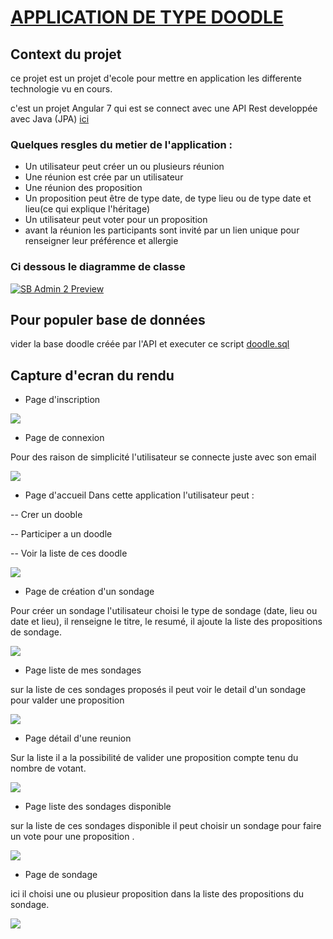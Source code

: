 # [APPLICATION DE TYPE DOODLE](https://github.com/Constant23/Doodle-front)

## Context du projet 

ce projet est un projet d'ecole pour mettre en application les differente technologie vu en cours. 

c'est un projet Angular 7 qui est se connect avec une API Rest developpée avec Java (JPA) [ici](https://github.com/Constant23/tpjpa2019sir)

### Quelques resgles du metier de l'application :

-   Un utilisateur peut créer un ou plusieurs réunion
-   Une réunion est crée par un utilisateur
-   Une réunion des proposition
-   Un proposition peut être de type date, de type lieu ou de type date et lieu(ce qui explique l'héritage)
-   Un utilisateur peut voter pour un proposition
-   avant la réunion les participants sont invité par un lien unique pour renseigner leur préférence et allergie

### Ci dessous le diagramme de classe 

[![SB Admin 2 Preview](https://github.com/Constant23/Doodle-front/blob/master/src/assets/capture/DC.PNG)](https://github.com/Constant23/Doodle-front/blob/master/src/assets/capture/DC.PNG)

## Pour populer base de données 

vider la base doodle créée par l'API et executer ce script [doodle.sql](https://github.com/Constant23/Doodle-front/blob/master/dooble.sql)

## Capture d'ecran du rendu 
-   Page d'inscription 

[![](https://github.com/Constant23/Doodle-front/blob/master/src/assets/capture/1.PNG)](https://github.com/Constant23/Doodle-front/blob/master/src/assets/capture/1.PNG)

-   Page de connexion 

Pour des raison de simplicité l'utilisateur se connecte juste avec son email

[![](https://github.com/Constant23/Doodle-front/blob/master/src/assets/capture/2.PNG)](https://github.com/Constant23/Doodle-front/blob/master/src/assets/capture/2.PNG)

-   Page d'accueil
Dans cette application l'utilisateur peut :

-- Crer un dooble 

-- Participer a un doodle 

-- Voir la liste de ces doodle 


[![](https://github.com/Constant23/Doodle-front/blob/master/src/assets/capture/3.PNG)](https://github.com/Constant23/Doodle-front/blob/master/src/assets/capture/3.PNG)

-   Page de création d'un sondage  

Pour créer un sondage l'utilisateur choisi le type de sondage (date, lieu ou date et lieu), il renseigne le titre, le resumé, il ajoute la liste des propositions de sondage. 

[![](https://github.com/Constant23/Doodle-front/blob/master/src/assets/capture/4.PNG)](https://github.com/Constant23/Doodle-front/blob/master/src/assets/capture/4.PNG)

-   Page liste de mes sondages 

sur la liste de ces sondages proposés il peut voir le detail d'un sondage pour valder une proposition

[![](https://github.com/Constant23/Doodle-front/blob/master/src/assets/capture/5.PNG)](https://github.com/Constant23/Doodle-front/blob/master/src/assets/capture/5.PNG)

-   Page détail d'une reunion  

Sur la liste il a la possibilité de valider une proposition compte tenu du nombre de votant.  

[![](https://github.com/Constant23/Doodle-front/blob/master/src/assets/capture/7.PNG)](https://github.com/Constant23/Doodle-front/blob/master/src/assets/capture/7.PNG)

-   Page liste des sondages disponible 

sur la liste de ces sondages disponible il peut choisir un sondage pour faire un vote pour une proposition . 

[![](https://github.com/Constant23/Doodle-front/blob/master/src/assets/capture/6.PNG)](https://github.com/Constant23/Doodle-front/blob/master/src/assets/capture/6.PNG)

-   Page de sondage 

ici il choisi une ou plusieur proposition dans la liste des propositions du sondage.  

[![](https://github.com/Constant23/Doodle-front/blob/master/src/assets/capture/8.PNG)](https://github.com/Constant23/Doodle-front/blob/master/src/assets/capture/8.PNG)

